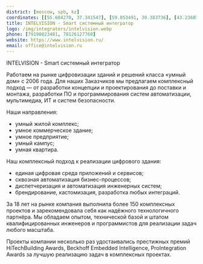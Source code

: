 ```yaml
---
district: [moscow, spb, kz]
coordinates: [[55.684270, 37.341547], [59.853491, 30.383736], [43.236073, 76.959694]]
title: INTELVISION - Smart системный интегратор
logo: /img/integrators/intelvision.webp
phone: [79190823481, 78126127760]
website: https://www.intelvision.ru/
email: office@intelvision.ru
---
```


INTELVISION - Smart системный интегратор

Работаем на рынке цифровизации зданий и решений класса «умный дом» с 2006 года. Для наших Заказчиков мы предлагаем комплексный подход — от разработки концепции и проектирования до поставки и монтажа, разработки ПО и программирования систем автоматизации, мультимедиа, ИТ и систем безопасности.

Наши направления:
* умный жилой комплекс;
* умное коммерческое здание;
* умное предприятие;
* умный кампус;
* умная квартира.

Наш комплексный подход к реализации цифрового здания:
* единая цифровая среда приложений и сервисов;
* сквозная автоматизация бизнес-процессов;
* диспетчеризация и автоматизация инженерных систем;
* брендирование, кастомизация, разработка любых интеграций.

За 18 лет на рынке компания выполнила более 150 комплексных проектов и зарекомендовала себя как надёжного технологичного партнёра. Мы обладаем опытом, технической базой и штатом квалифицированных инженеров и программистов для реализации задач любого масштаба.

Проекты компании несколько раз удостаивались престижных премий HiTechBuilding Awards, Beckhoff Embedded Intelligence, ProIntegration Awards за лучшую реализацию задач в комплексных проектах.
